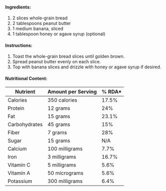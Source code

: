 #### Ingredients:

1. 2 slices whole-grain bread
2. 2 tablespoons peanut butter
3. 1 medium banana, sliced
4. 1 tablespoon honey or agave syrup (optional)

#### Instructions:

1. Toast the whole-grain bread slices until golden brown.
2. Spread peanut butter evenly on each slice.
3. Top with banana slices and drizzle with honey or agave syrup if desired.

#### Nutritional Content:

| Nutrient      | Amount per Serving | % RDA* |
| ------------- | ------------------ | ------ |
| Calories      | 350 calories       | 17.5%  |
| Protein       | 12 grams           | 24%    |
| Fat           | 15 grams           | 23.1%  |
| Carbohydrates | 45 grams           | 15%    |
| Fiber         | 7 grams            | 28%    |
| Sugar         | 15 grams           | N/A    |
| Calcium       | 100 milligrams     | 7.7%   |
| Iron          | 3 milligrams       | 16.7%  |
| Vitamin C     | 5 milligrams       | 5.6%   |
| Vitamin A     | 50 micrograms      | 5.6%   |
| Potassium     | 300 milligrams     | 6.4%   |